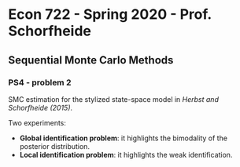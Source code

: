 # Econ 722 - Spring 2020 - Prof. Schorfheide

## Sequential Monte Carlo Methods

### PS4 - problem 2
 
 SMC estimation for the stylized state-space model in *Herbst and Schorfheide (2015)*. 
 
Two experiments: 
- **Global identification problem**: it highlights the bimodality of the posterior distribution. 
- **Local identification problem**: it highlights the weak identification. 
